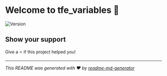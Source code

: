 # Welcome to tfe_variables 👋
![Version](https://img.shields.io/badge/version-v0.0.1-blue.svg?cacheSeconds=2592000)

## Show your support

Give a ⭐️ if this project helped you!


***
_This README was generated with ❤️ by [readme-md-generator](https://github.com/kefranabg/readme-md-generator)_
